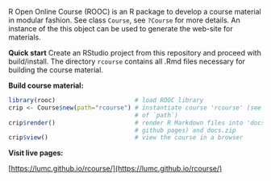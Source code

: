 R Open Online Course (ROOC) is an R package to develop a course material in modular fashion. See class `Course`, see  `?Course` for more details. An instance of the this object can be used to generate the web-site for materials. 


**Quick start** Create an RStudio project from this repository and proceed with build/install. The directory `rcourse` contains all .Rmd files necessary for building the course material.

**Build course material:**

```r
library(rooc)                      # load ROOC library
crip <- Course$new(path="rcourse") # instantiate course 'rcourse' (see below for details
                                   # of `path`)
crip$render()                      # render R Markdown files into 'docs' folder (conform 
                                   # github pages) and docs.zip    
crip$view()                        # view the course in a browser
```


**Visit live pages:**

[https://lumc.github.io/rcourse/](https://lumc.github.io/rcourse/)
